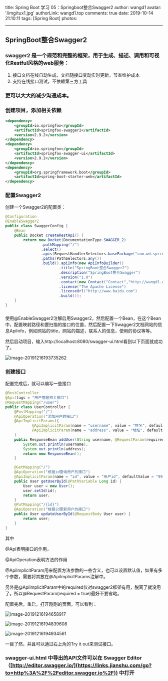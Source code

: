 title: Spring Boot 学习 05：Springboot整合Swagger2
author: wangd1
avatar: '/img/tux1.jpg'
authorLink: wangd1.top
comments: true
date: 2019-10-14 21:10:11
tags: [Spring Boot]
photos:

---

## SpringBoot整合Swagger2

### swagger2 是一个规范和完整的框架，用于生成、描述、调用和可视化Restful风格的web服务：

1. 接口文档在线自动生成，文档随接口变动实时更新，节省维护成本
2. 支持在线接口测试，不依赖第三方工具

### 更可以大大的减少沟通成本。

<!--more-->

### 创建项目，添加相关依赖

```xml
<dependency>
    <groupId>io.springfox</groupId>
    <artifactId>springfox-swagger2</artifactId>
    <version>2.9.2</version>
</dependency>
<dependency>
    <groupId>io.springfox</groupId>
    <artifactId>springfox-swagger-ui</artifactId>
    <version>2.9.2</version>
</dependency>
<dependency>
    <groupId>org.springframework.boot</groupId>
    <artifactId>spring-boot-starter-web</artifactId>
</dependency>
```

### 配置Swagger2

创建一个Swagger2的配置类：

```java
@Configuration
@EnableSwagger2
public class SwaggerConfig {
    @Bean
    public Docket createRestApi() {
        return new Docket(DocumentationType.SWAGGER_2)
                .pathMapping("/")
                .select()
                .apis(RequestHandlerSelectors.basePackage("com.wd.springboot09swagger2.controller"))
                .paths(PathSelectors.any())
                .build().apiInfo(new ApiInfoBuilder()
                        .title("SpringBoot整合Swagger2")
                        .description("SpringBoot整合Swagger")
                        .version("1.0")
                        .contact(new Contact("Contact","http://wangd1.com","wangd1@gmail.com"))
                        .license("The Apache License")
                        .licenseUrl("http://www.baidu.com")
                        .build());
    }
}
```

### 

使用@EnableSwagger2注解启用Swagger2，然后配置一个Bean，在这个Bean中，配置映射路径和要扫描的接口的位置，然后配置一下Swagger2文档网站的信息ApiInfo，例如网站的title，网站的描述，联系人的信息，使用的协议等等。

然后启动项目，输入http://localhost:8080/swagger-ui.html看到以下页面就成功了。

![image-20191216193735262](https://cdn.jsdelivr.net/gh/wangd1/cdn@2.37/blogimg/swagger2/image-20191216193735262.png)

### 创建接口

配置完成后，就可以编写一些接口

```java
@RestController
@Api(tags = "用户管理相关接口")
@RequestMapping("/user")
public class UserController {
    @PostMapping("/")
    @ApiOperation("添加用户的接口")
    @ApiImplicitParams({
            @ApiImplicitParam(name = "username", value = "姓名", defaultValue = "wangd1"),
            @ApiImplicitParam(name = "address", value = "地址", defaultValue = "合肥", required = true)}
    )
    public ResponseBean addUser(String username, @RequestParam(required = true) String address) {
        System.out.println(username);
        System.out.println(address);
        return new ResponseBean();
    }

    @GetMapping("/")
    @ApiOperation("根据id查询用户的接口")
    @ApiImplicitParam(name = "id", value = "用户id", defaultValue = "99", required = true)
    public User getUserById(@PathVariable Long id) {
        User user = new User();
        user.setId(id);
        return user;
    }
    @PutMapping("/{id}")
    @ApiOperation("根据id更新用户的接口")
    public User updateUserById(@RequestBody User user) {
        return user;
    }
}
```

其中

@Api表明接口的作用，

@ApiOperation表明方法的作用

@ApiImplicitParam用来配置方法参数的一些含义，也可以设置默认值，如果有多个参数，需要将其放在@ApiImplicitParams注解中。

另外是@ApiImplicitParam中的required仅对swagger2框架有用，脱离了就没用了。所以@RequestParam(required = true)最好不要省略。

配置完后，重启，打开刚刚的页面，可以看到：

![image-20191216194658917](https://cdn.jsdelivr.net/gh/wangd1/cdn@2.37/blogimg/swagger2/image-20191216194658917.png)

![image-20191216194839608](https://cdn.jsdelivr.net/gh/wangd1/cdn@2.37/blogimg/swagger2/image-20191216194839608.png)

![image-20191216194934561](https://cdn.jsdelivr.net/gh/wangd1/cdn@2.37/blogimg/swagger2/image-20191216194934561.png)

一目了然，并且可以通过右上角的Try it out来测试接口。

### swagger-ui.html 中导出的API文件可以在 Swagger Editor（[http://editor.swagger.io/](https://links.jianshu.com/go?to=http%3A%2F%2Feditor.swagger.io%2F)) 中打开














